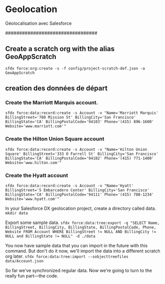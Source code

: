 # Geolocation

Géolocalisation avec Salesforce

#################################

## Create a scratch org with the alias GeoAppScratch

`sfdx force:org:create -s -f config/project-scratch-def.json -a GeoAppScratch`

## creation des données de départ

### Create the Marriott Marquis account.

`sfdx force:data:record:create -s Account -v "Name='Marriott Marquis' BillingStreet='780 Mission St' BillingCity='San Francisco' BillingState='CA' BillingPostalCode='94103' Phone='(415) 896-1600' Website='www.marriott.com'"`

### Create the Hilton Union Square account

`sfdx force:data:record:create -s Account -v "Name='Hilton Union Square' BillingStreet='333 O Farrell St' BillingCity='San Francisco' BillingState='CA' BillingPostalCode='94102' Phone='(415) 771-1400' Website='www.hilton.com'"`

### Create the Hyatt account

`sfdx force:data:record:create -s Account -v "Name='Hyatt' BillingStreet='5 Embarcadero Center' BillingCity='San Francisco' BillingState='CA' BillingPostalCode='94111' Phone='(415) 788-1234' Website='www.hyatt.com'"`

In your Salesforce DX geolocation project, create a directory called data.
`mkdir data`

Export some sample data.
`sfdx force:data:tree:export -q "SELECT Name, BillingStreet, BillingCity, BillingState, BillingPostalCode, Phone, Website FROM Account WHERE BillingStreet != NULL AND BillingCity != NULL and BillingState != NULL" -d ./data`

You now have sample data that you can import in the future with this command. But don't do it now, we'll import the data into a different scratch org later.
`sfdx force:data:tree:import --sobjecttreefiles data/Account.json`

So far we’ve synchronized regular data. Now we’re going to turn to the really fun part—the code.